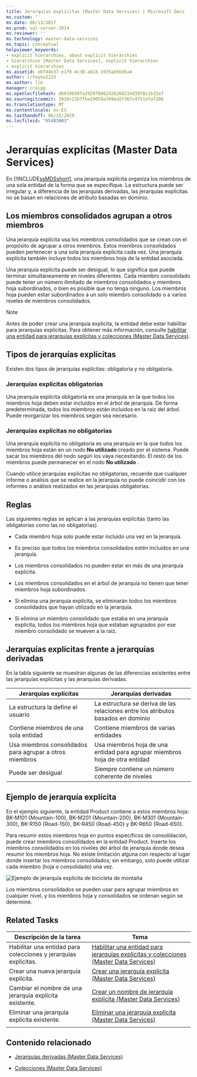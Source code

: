 ```yaml
---
title: Jerarquías explícitas (Master Data Services) | Microsoft Docs
ms.custom: ''
ms.date: 06/13/2017
ms.prod: sql-server-2014
ms.reviewer: ''
ms.technology: master-data-services
ms.topic: conceptual
helpviewer_keywords:
- explicit hierarchies, about explicit hierarchies
- hierarchies [Master Data Services], explicit hierarchies
- explicit hierarchies
ms.assetid: e6f44e37-e1f0-4c38-a816-1935a856d5a4
author: lrtoyou1223
ms.author: lle
manager: craigg
ms.openlocfilehash: db039658fa292976062426268234d3978c1b32ef
ms.sourcegitcommit: 3026c22b7fba19059a769ea5f367c4f51efaf286
ms.translationtype: MT
ms.contentlocale: es-ES
ms.lasthandoff: 06/15/2019
ms.locfileid: "65483003"
---
```

# <a name="explicit-hierarchies-master-data-services"></a>Jerarquías explícitas (Master Data Services)
  En [!INCLUDE[ssMDSshort](../includes/ssmdsshort-md.md)], una jerarquía explícita organiza los miembros de una sola entidad de la forma que se especifique. La estructura puede ser irregular y, a diferencia de las jerarquías derivadas, las jerarquías explícitas no se basan en relaciones de atributo basadas en dominio.  
  
## <a name="consolidated-members-group-other-members"></a>Los miembros consolidados agrupan a otros miembros  
 Una jerarquía explícita usa los miembros consolidados que se crean con el propósito de agrupar a otros miembros. Estos miembros consolidados pueden pertenecer a una sola jerarquía explícita cada vez. Una jerarquía explícita también incluye todos los miembros hoja de la entidad asociada.  
  
 Una jerarquía explícita puede ser desigual, lo que significa que puede terminar simultáneamente en niveles diferentes. Cada miembro consolidado puede tener un número ilimitado de miembros consolidados y miembros hoja subordinados, o bien es posible que no tenga ninguno. Los miembros hoja pueden estar subordinados a un solo miembro consolidado o a varios niveles de miembros consolidados.  
  
> [!NOTE]  
>  Antes de poder crear una jerarquía explícita, la entidad debe estar habilitar para jerarquías explícitas. Para obtener más información, consulte [habilitar una entidad para jerarquías explícitas y colecciones &#40;Master Data Services&#41;](enable-an-entity-for-explicit-hierarchies-and-collections-master-data-services.md).  
  
## <a name="types-of-explicit-hierarchies"></a>Tipos de jerarquías explícitas  
 Existen dos tipos de jerarquías explícitas: obligatoria y no obligatoria.  
  
### <a name="mandatory-explicit-hierarchy"></a>Jerarquías explícitas obligatorias  
 Una jerarquía explícita obligatoria es una jerarquía en la que todos los miembros hoja deben estar incluidos en el árbol de jerarquía. De forma predeterminada, todos los miembros están incluidos en la raíz del árbol. Puede reorganizar los miembros según sea necesario.  
  
### <a name="non-mandatory-explicit-hierarchy"></a>Jerarquías explícitas no obligatorias  
 Una jerarquía explícita no obligatoria es una jerarquía en la que todos los miembros hoja están en un nodo **No utilizado** creado por el sistema. Puede sacar los miembros del nodo según los vaya necesitando. El resto de los miembros puede permanecer en el nodo **No utilizado** .  
  
 Cuando utilice jerarquías explícitas no obligatorias, recuerde que cualquier informe o análisis que se realice en la jerarquía no puede coincidir con los informes o análisis realizados en las jerarquías obligatorias.  
  
## <a name="rules"></a>Reglas  
 Las siguientes reglas se aplican a las jerarquías explícitas (tanto las obligatorias como las no obligatorias).  
  
-   Cada miembro hoja solo puede estar incluido una vez en la jerarquía.  
  
-   Es preciso que todos los miembros consolidados estén incluidos en una jerarquía.  
  
-   Los miembros consolidados no pueden estar en más de una jerarquía explícita.  
  
-   Los miembros consolidados en el árbol de jerarquía no tienen que tener miembros hoja subordinados.  
  
-   Si elimina una jerarquía explícita, se eliminarán todos los miembros consolidados que hayan utilizado en la jerarquía.  
  
-   Si elimina un miembro consolidado que estaba en una jerarquía explícita, todos los miembros hoja que estaban agrupados por ese miembro consolidado se mueven a la raíz.  
  
## <a name="explicit-hierarchies-versus-derived-hierarchies"></a>Jerarquías explícitas frente a jerarquías derivadas  
 En la tabla siguiente se muestran algunas de las diferencias existentes entre las jerarquías explícitas y las jerarquías derivadas.  
  
|Jerarquías explícitas|Jerarquías derivadas|  
|--------------------------|-------------------------|  
|La estructura la define el usuario|La estructura se deriva de las relaciones entre los atributos basados en dominio|  
|Contiene miembros de una sola entidad|Contiene miembros de varias entidades|  
|Usa miembros consolidados para agrupar a otros miembros|Usa miembros hoja de una entidad para agrupar miembros hoja de otra entidad|  
|Puede ser desigual|Siempre contiene un número coherente de niveles|  
  
## <a name="explicit-hierarchy-example"></a>Ejemplo de jerarquía explícita  
 En el ejemplo siguiente, la entidad Product contiene a estos miembros hoja: BK-M101 {Mountain-100}, BK-M201 {Mountain-200}, BK-M301 {Mountain-300}, BK-R150 {Road-150}, BK-R450 {Road-450} y BK-R650 {Road-650}.  
  
 Para resumir estos miembros hoja en puntos específicos de consolidación, puede crear miembros consolidados en la entidad Product. Inserte los miembros consolidados en los niveles del árbol de jerarquía donde desea resumir los miembros hoja. No existe limitación alguna con respecto al lugar donde insertar los miembros consolidados; sin embargo, solo puede utilizar cada miembro (hoja o consolidado) una vez.  
  
 ![Ejemplo de jerarquía explícita de bicicleta de montaña](../../2014/master-data-services/media/mds-conc-explicit-hierarchy.gif "Ejemplo de jerarquía explícita de bicicleta de montaña")  
  
 Los miembros consolidados se pueden usar para agrupar miembros en cualquier nivel, y los miembros hoja y consolidados se ordenan según se determine.  
  
## <a name="related-tasks"></a>Related Tasks  
  
|Descripción de la tarea|Tema|  
|----------------------|-----------|  
|Habilitar una entidad para colecciones y jerarquías explícitas.|[Habilitar una entidad para jerarquías explícitas y colecciones &#40;Master Data Services&#41;](enable-an-entity-for-explicit-hierarchies-and-collections-master-data-services.md)|  
|Crear una nueva jerarquía explícita.|[Crear una jerarquía explícita &#40;Master Data Services&#41;](../../2014/master-data-services/create-an-explicit-hierarchy-master-data-services.md)|  
|Cambiar el nombre de una jerarquía explícita existente.|[Crear un nombre de jerarquía explícita &#40;Master Data Services&#41;](../../2014/master-data-services/change-an-explicit-hierarchy-name-master-data-services.md)|  
|Eliminar una jerarquía explícita existente.|[Eliminar una jerarquía explícita &#40;Master Data Services&#41;](../../2014/master-data-services/delete-an-explicit-hierarchy-master-data-services.md)|  
|||  
  
## <a name="related-content"></a>Contenido relacionado  
  
-   [Jerarquías derivadas &#40;Master Data Services&#41;](../../2014/master-data-services/derived-hierarchies-master-data-services.md)  
  
-   [Colecciones &#40;Master Data Services&#41;](../../2014/master-data-services/collections-master-data-services.md)  
  
  
